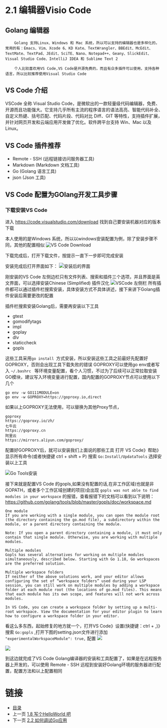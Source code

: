# 2.1 编辑器Visio Code
## Golang 编辑器
        Golang 支持Linux、Windows 和 Mac 系统，所以可以支持的编辑器也是多样化的，常用的有：Emacs、Vim、Xcode 6、KD Kate、TextWrangler、BBEdit、McEdit、TextMate、TextPad、JEdit、SciTE、Nano、Notepad++、Geany、SlickEdit、Visual Studio Code、IntelliJ IDEA 和 Sublime Text 2

        个人比较喜欢用VS Code,VS Code是开源免费的，而且有众多插件可以使用，支持各种语言，所以比较推荐使用Visual Studio Code
    
## VS Code 介绍
VSCode 全称 Visual Studio Code，是微软出的一款轻量级代码编辑器，免费、开源而且功能强大。它支持几乎所有主流的程序语言的语法高亮、智能代码补全、自定义热键、括号匹配、代码片段、代码对比 Diff、GIT 等特性，支持插件扩展，并针对网页开发和云端应用开发做了优化。软件跨平台支持 Win、Mac 以及 Linux。

## VS Code 插件推荐
* Remote - SSH (远程链接访问服务器工具)
* Markdown (Markdown 文档工具)
* Go (Golang 语言工具)
* json (Json 工具)

## VS Code 配置为GOlang开发工具步骤
### 下载安装VS Code

进入 https://code.visualstudio.com/download 找到自己要安装机器对应的版本下载

本人使用的是Windows 系统，所以以windows安装配置为例，除了安装步骤不同，其他的配置相似
![<a href="https://code.visualstudio.com/download">VS Code Download</a>](./imgages/2-1/2-1-1.png)

下载完成后，打开下载文件，按提示一直下一步即可完成安装

安装完成后打开界面如下：
![安装后的界面](./imgages/2-1/2-1-2.png)

刚安装的VS Code 左侧边栏只有文件列表、搜索和插件三个选项，并且界面是英文界面，可以选择安装Chinese (Simplified) 插件汉化
![VSCode 左侧栏](./imgages/2-1/2-1-3.png)
所有插件都可以通过插件栏搜索安装，具体安装方式不具体讲述，接下来讲下Golang插件安装后需要更改的配置

插件栏搜索安装Golang后，需要再安装以下工具
- gtest
- gomodifytags
- impl
- goplay
- dlv
- staticcheck
- gopls

这些工具采用`go install `方式安装，所以安装这些工具之前最好先配置好GOPROXY，否则会出现工具下载失败的错误
GOPROXY可以使用go env或者写入 `~/.bashrc ` 等环境变量配置，看个人习惯，不过为了后续可以正常拉取安装GO模块，建议写入环境变量进行配置，国内配置的GOPROXY节点可以使用以下几个

```shell
go env -w GO111MODULE=on
go env -w GOPROXY=https://goproxy.io,direct
```
如果以上GOPROXY无法使用，可以替换为其他Proxy节点，
```
goproxy
https://goproxy.io/zh/
七牛云
https://goproxy.cn
阿里云
https://mirrors.aliyun.com/goproxy/
```
配置好GOPROXY后，就可以安装我们上面说的那些工具
打开 VS Code》帮助》显示所有命令(或者快捷键 ctrl + shift + P)
搜索 ` Go:Install/UpdataTools ` 选择安装以上工具

![Go Tools安装](./imgages/2-1/2-1-4.png)

接下来就是配置VS Code 的gopls,如果没有配置的话,在非工作区域(也就是非GOPATH，或者多个工作区域创建的项目)会出现 `gopls was not able to find modules in your workspace` 的报错，查看报错下的文档可以看到以下说明：
https://github.com/golang/tools/blob/master/gopls/doc/workspace.md
```
One module 
If you are working with a single module, you can open the module root (the directory containing the go.mod file), a subdirectory within the module, or a parent directory containing the module.

Note: If you open a parent directory containing a module, it must only contain that single module. Otherwise, you are working with multiple modules.

Multiple modules 
Gopls has several alternatives for working on multiple modules simultaneously, described below. Starting with Go 1.18, Go workspaces are the preferred solution.

Multiple workspace folders 
If neither of the above solutions work, and your editor allows configuring the set of “workspace folders” used during your LSP session, you can still work on multiple modules by adding a workspace folder at each module root (the locations of go.mod files). This means that each module has its own scope, and features will not work across modules.

In VS Code, you can create a workspace folder by setting up a multi-root workspace. View the documentation for your editor plugin to learn how to configure a workspace folder in your editor.

```
看这么多东西，起始修复的地方就一个，打开VS Code》设置(快捷键：ctrl + ,)》搜索 ` Go:gopls ` ,打开下图的setting.json文件进行添加 ` "experimentalWorkspaceModule": true,` 配置
![](./imgages/2-1/2-1-5.png)

![](./imgages/2-1/2-1-6.png)

到这边就完成了VS Code Golang编译器的安装和工具配置了，如果是在远程服务器上开发的，可以使用 Remote - SSH 远程到安装好Golang环境的服务器进行配置，配置方法和以上配置相同

# 链接
* [目录](./directory.md)
* 上一页 [1.8 写个HelloWorld 吧](1-8.md)
* 下一页 [2.2 如何调试Go应用](2-2.md)